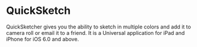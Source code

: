 QuickSketch
===========

QuickSketcher gives you the ability to sketch in multiple colors and add it to camera roll or email it to a friend. It is a Universal application for iPad and iPhone for iOS 6.0 and above.

